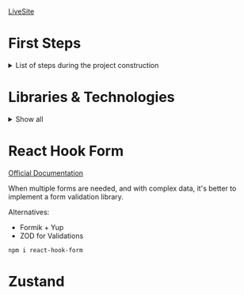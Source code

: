 [LiveSite]()

# First Steps

<details>
<summary>List of steps during the project construction</summary>

`npm create vite@latest`

1. Clean up, remvoe the Vite boilerplate files. Such as public icons, assets folder, delete the `App.css` and clear `App.tsx` & `index.css` content.

2. Install Tailwind with:
  - ``npm instal -D tailwindcss postcss autoprefixer`` - Dependencies
  - ``npx tailwindcss init -p`` - Configuration
  <details>
    <summary>- Set the tailwind directives on `index.css`</summary>
  
```CSS
@tailwind base;
@tailwind components;
@tailwind utilities;
```
  </details>

3. Build the `PatientsList.tsx` & `PatientForm.tsx` components

4. Install React Hook Form to validate the PatientForm

5.

</details>


# Libraries & Technologies
<details>
  <summary>Show all</summary>
  
- React + TypeScript
- Tailwind CSS
- Zustand
- React Hook Form
</details>

# React Hook Form

[Official Documentation](https://react-hook-form.com/)

When multiple forms are needed, and with complex data, it's better to implement a form validation library.

Alternatives:
- Formik + Yup
- ZOD for Validations

``npm i react-hook-form``

# Zustand



